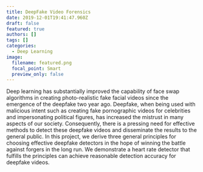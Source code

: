 ```yaml
---
title: DeepFake Video Forensics
date: 2019-12-01T19:41:47.960Z
draft: false
featured: true
authors: []
tags: []
categories:
  - Deep Learning
image:
  filename: featured.png
  focal_point: Smart
  preview_only: false
---
```

Deep learning has substantially improved the capability of face swap algorithms in creating photo-realistic fake facial videos since the emergence of the deepfake two year ago. Deepfake, when being used with malicious intent such as creating fake pornographic videos for celebrities and impersonating political figures, has increased the mistrust in many aspects of our society. Consequently, there is a pressing need for effective methods to detect these deepfake videos and disseminate the results to the general public. In this project, we derive three general principles for choosing effective deepfake detectors in the hope of winning the battle against forgers in the long run. We demonstrate a heart rate detector that fulfills the principles can achieve reasonable detection accuracy for deepfake videos.